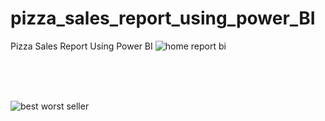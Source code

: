 # pizza_sales_report_using_power_BI
Pizza Sales Report Using Power BI
![home report bi](https://github.com/arju10/pizza_sales_report_using_power_BI/assets/52301135/9b84477c-a541-4cf6-afca-a912dd7d8890)

</br>
</br>
</br>

![best worst seller](https://github.com/arju10/pizza_sales_report_using_power_BI/assets/52301135/3e71282a-61f3-4184-b409-daa01eb6f4e4)
